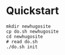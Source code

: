 # Quickstart

    mkdir newhugosite
    cp do.sh newhugosite
    cd newhugosite
    # read do.sh
    ./do.sh init

